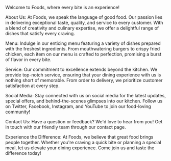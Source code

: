 Welcome to Foods, where every bite is an experience!

About Us:
At Foods, we speak the language of good food. Our passion lies in delivering exceptional taste, quality, and service to every customer. With a blend of creativity and culinary expertise, we offer a delightful range of dishes that satisfy every craving.

Menu:
Indulge in our enticing menu featuring a variety of dishes prepared with the freshest ingredients. From mouthwatering burgers to crispy fried chicken, each item on our menu is crafted to perfection, promising a burst of flavor in every bite.

Service:
Our commitment to excellence extends beyond the kitchen. We provide top-notch service, ensuring that your dining experience with us is nothing short of memorable. From order to delivery, we prioritize customer satisfaction at every step.

Social Media:
Stay connected with us on social media for the latest updates, special offers, and behind-the-scenes glimpses into our kitchen. Follow us on Twitter, Facebook, Instagram, and YouTube to join our food-loving community!

Contact Us:
Have a question or feedback? We'd love to hear from you! Get in touch with our friendly team through our contact page.

Experience the Difference:
At Foods, we believe that great food brings people together. Whether you're craving a quick bite or planning a special meal, let us elevate your dining experience. Come join us and taste the difference today!
